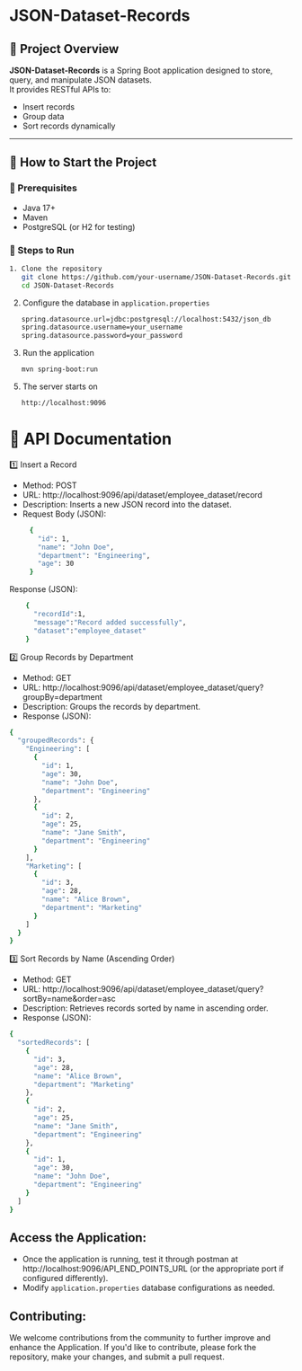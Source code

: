 # JSON-Dataset-Records

## 📌 Project Overview

**JSON-Dataset-Records** is a Spring Boot application designed to store, query, and manipulate JSON datasets.  
It provides RESTful APIs to:  
- Insert records  
- Group data  
- Sort records dynamically  

---

## 🚀 How to Start the Project

### 📌 Prerequisites
- Java 17+  
- Maven  
- PostgreSQL (or H2 for testing)  

### 🔧 Steps to Run

```sh
1. Clone the repository  
   git clone https://github.com/your-username/JSON-Dataset-Records.git  
   cd JSON-Dataset-Records  
```
2. Configure the database in `application.properties`  
```sh
   spring.datasource.url=jdbc:postgresql://localhost:5432/json_db  
   spring.datasource.username=your_username  
   spring.datasource.password=your_password  
```
3. Run the application
```sh
   mvn spring-boot:run  
```
5. The server starts on
```sh
   http://localhost:9096
```

# 📌 API Documentation

1️⃣ Insert a Record  
   - Method: POST  
   - URL: http://localhost:9096/api/dataset/employee_dataset/record  
   - Description: Inserts a new JSON record into the dataset.  
   - Request Body (JSON):
```sh
     {
       "id": 1,
       "name": "John Doe",
       "department": "Engineering",
       "age": 30
     }
```
Response (JSON):
```sh
    {
      "recordId":1,
      "message":"Record added successfully",
      "dataset":"employee_dataset"
    }
```
2️⃣ Group Records by Department  
   - Method: GET  
   - URL: http://localhost:9096/api/dataset/employee_dataset/query?groupBy=department  
   - Description: Groups the records by department.
   - Response (JSON):
```sh  
{
  "groupedRecords": {
    "Engineering": [
      {
        "id": 1,
        "age": 30,
        "name": "John Doe",
        "department": "Engineering"
      },
      {
        "id": 2,
        "age": 25,
        "name": "Jane Smith",
        "department": "Engineering"
      }
    ],
    "Marketing": [
      {
        "id": 3,
        "age": 28,
        "name": "Alice Brown",
        "department": "Marketing"
      }
    ]
  }
}
```
   

3️⃣ Sort Records by Name (Ascending Order)  
   - Method: GET  
   - URL: http://localhost:9096/api/dataset/employee_dataset/query?sortBy=name&order=asc  
   - Description: Retrieves records sorted by name in ascending order.
   - Response (JSON):
```sh
{
  "sortedRecords": [
    {
      "id": 3,
      "age": 28,
      "name": "Alice Brown",
      "department": "Marketing"
    },
    {
      "id": 2,
      "age": 25,
      "name": "Jane Smith",
      "department": "Engineering"
    },
    {
      "id": 1,
      "age": 30,
      "name": "John Doe",
      "department": "Engineering"
    }
  ]
}
```
## Access the Application:
- Once the application is running, test it through postman at http://localhost:9096/API_END_POINTS_URL (or the appropriate port if configured differently).
- Modify `application.properties` database configurations as needed.

## Contributing:
We welcome contributions from the community to further improve and enhance the Application. If you'd like to contribute, please fork the repository, make your changes, and submit a pull request.

